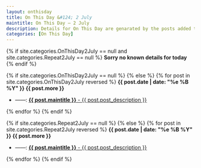 ```yaml
---
layout: onthisday
title: On This Day &#124; 2 July
maintitle: On This Day — 2 July
description: Details for On This Day are genarated by the posts added to the website so the content is subject to changes/updates over time.
categories: [On This Day]
---
```


{% if site.categories.OnThisDay2July == null and site.categories.Repeat2July == null %}
<strong>Sorry no known details for today</strong>
{% endif %}

{% if site.categories.OnThisDay2July == null %}
{% else %}
{% for post in site.categories.OnThisDay2July reversed %}
<strong>{{ post.date | date: "%e %B %Y" }} {{ post.more }}</strong>
<ul>
<li> ——: <a href="{{ post.url }}"><strong>{{ post.maintitle }}</strong> - {{ post.post_description }}</a></li>
</ul>
{% endfor %}
{% endif %}

{% if site.categories.Repeat2July == null %}
{% else %}
{% for post in site.categories.Repeat2July reversed %}
<strong>{{ post.date | date: "%e %B %Y" }} {{ post.more }}</strong>
<ul>
<li> ——: <a href="{{ post.url }}"><strong>{{ post.maintitle }}</strong> - {{ post.post_description }}</a></li>
</ul>
{% endfor %}
{% endif %}
